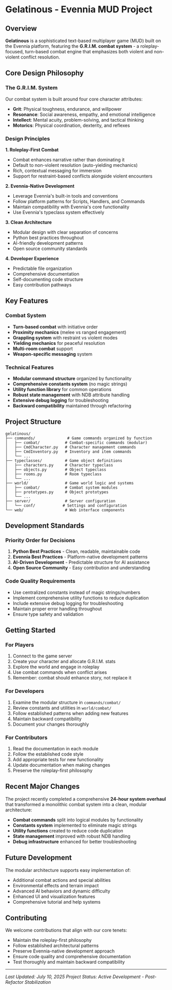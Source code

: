 # Gelatinous - Evennia MUD Project

## Overview

**Gelatinous** is a sophisticated text-based multiplayer game (MUD) built on the Evennia platform, featuring the **G.R.I.M. combat system** - a roleplay-focused, turn-based combat engine that emphasizes both violent and non-violent conflict resolution.

## Core Design Philosophy

### The G.R.I.M. System
Our combat system is built around four core character attributes:
- **Grit**: Physical toughness, endurance, and willpower
- **Resonance**: Social awareness, empathy, and emotional intelligence  
- **Intellect**: Mental acuity, problem-solving, and tactical thinking
- **Motorics**: Physical coordination, dexterity, and reflexes

### Design Principles

**1. Roleplay-First Combat**
- Combat enhances narrative rather than dominating it
- Default to non-violent resolution (auto-yielding mechanics)
- Rich, contextual messaging for immersion
- Support for restraint-based conflicts alongside violent encounters

**2. Evennia-Native Development**
- Leverage Evennia's built-in tools and conventions
- Follow platform patterns for Scripts, Handlers, and Commands
- Maintain compatibility with Evennia's core functionality
- Use Evennia's typeclass system effectively

**3. Clean Architecture**
- Modular design with clear separation of concerns
- Python best practices throughout
- AI-friendly development patterns
- Open source community standards

**4. Developer Experience**
- Predictable file organization
- Comprehensive documentation
- Self-documenting code structure
- Easy contribution pathways

## Key Features

### Combat System
- **Turn-based combat** with initiative order
- **Proximity mechanics** (melee vs ranged engagement)
- **Grappling system** with restraint vs violent modes
- **Yielding mechanics** for peaceful resolution
- **Multi-room combat** support
- **Weapon-specific messaging** system

### Technical Features
- **Modular command structure** organized by functionality
- **Comprehensive constants system** (no magic strings)
- **Utility function library** for common operations
- **Robust state management** with NDB attribute handling
- **Extensive debug logging** for troubleshooting
- **Backward compatibility** maintained through refactoring

## Project Structure

```
gelatinous/
├── commands/              # Game commands organized by function
│   ├── combat/           # Combat-specific commands (modular)
│   ├── CmdCharacter.py   # Character management commands
│   ├── CmdInventory.py   # Inventory and item commands
│   └── ...
├── typeclasses/          # Game object definitions
│   ├── characters.py     # Character typeclass
│   ├── objects.py        # Object typeclass
│   ├── rooms.py          # Room typeclass
│   └── ...
├── world/                # Game world logic and systems
│   ├── combat/           # Combat system modules
│   ├── prototypes.py     # Object prototypes
│   └── ...
├── server/               # Server configuration
│   └── conf/            # Settings and configuration
└── web/                  # Web interface components
```

## Development Standards

### Priority Order for Decisions
1. **Python Best Practices** - Clean, readable, maintainable code
2. **Evennia Best Practices** - Platform-native development patterns  
3. **AI-Driven Development** - Predictable structure for AI assistance
4. **Open Source Community** - Easy contribution and understanding

### Code Quality Requirements
- Use centralized constants instead of magic strings/numbers
- Implement comprehensive utility functions to reduce duplication
- Include extensive debug logging for troubleshooting
- Maintain proper error handling throughout
- Ensure type safety and validation

## Getting Started

### For Players
1. Connect to the game server
2. Create your character and allocate G.R.I.M. stats
3. Explore the world and engage in roleplay
4. Use combat commands when conflict arises
5. Remember: combat should enhance story, not replace it

### For Developers
1. Examine the modular structure in `commands/combat/`
2. Review constants and utilities in `world/combat/`
3. Follow established patterns when adding new features
4. Maintain backward compatibility
5. Document your changes thoroughly

### For Contributors
1. Read the documentation in each module
2. Follow the established code style
3. Add appropriate tests for new functionality
4. Update documentation when making changes
5. Preserve the roleplay-first philosophy

## Recent Major Changes

The project recently completed a comprehensive **24-hour system overhaul** that transformed a monolithic combat system into a clean, modular architecture:

- **Combat commands** split into logical modules by functionality
- **Constants system** implemented to eliminate magic strings
- **Utility functions** created to reduce code duplication
- **State management** improved with robust NDB handling
- **Debug infrastructure** enhanced for better troubleshooting

## Future Development

The modular architecture supports easy implementation of:
- Additional combat actions and special abilities
- Environmental effects and terrain impact
- Advanced AI behaviors and dynamic difficulty
- Enhanced UI and visualization features
- Comprehensive tutorial and help systems

## Contributing

We welcome contributions that align with our core tenets:
- Maintain the roleplay-first philosophy
- Follow established architectural patterns
- Preserve Evennia-native development approach
- Ensure code quality and comprehensive documentation
- Test thoroughly and maintain backward compatibility

---

*Last Updated: July 10, 2025*
*Project Status: Active Development - Post-Refactor Stabilization*
